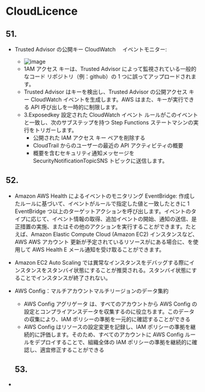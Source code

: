 # CloudLicence

## 51.

- Trusted Advisor の公開キー CloudWatch 　イベントモニター:

  - ![image](https://github.com/yoshikikasama/system/assets/61643054/0cb9443c-21f3-467b-afc8-8e97bf2ef322)
  - 1AM アクセス キーは、Trusted Advisor によって監視されている一般的なコード リポジトリ（例：github）の 1 つに誤ってアップロードされます。
  - Trusted Advisor はキーを検出し、Trusted Advisor の公開アクセス キー CloudWatch イベントを生成します。AWS はまた、キーが実行できる API 呼び出しを一時的に制限します。
  - 3.Exposedkey 設定された CloudWatch イベント ルールがこのイベントと一致し、次のサブステップを持つ Step Functions ステートマシンの実行をトリガーします。
    - 公開された IAM アクセス キー ペアを削除する
    - CloudTrail からのユーザーの最近の API アクティビティの概要
    - 概要を含むセキュリティ通知メッセージを SecurityNotificationTopicSNS トピックに送信します。

## 52.

- Amazon AWS Health によるイベントのモニタリング EventBridge: 作成したルールに基づいて、イベントがルールで指定した値と一致したときに 1 EventBridge つ以上のターゲットアクションを呼び出します。イベントのタイプに応じて、イベント情報の取得、追加イベントの開始、通知の送信、是正措置の実施、またはその他のアクションを実行することができます。たとえば、Amazon Elastic Compute Cloud (Amazon EC2) インスタンスなど、 AWS AWS アカウント 更新が予定されているリソースがにある場合に、を使用して AWS Health E メール通知を受け取ることができます。

- Amazon EC2 Auto Scaling では異常なインスタンスをデバッグする際にインスタンスをスタンバイ状態にすることが推奨される。スタンバイ状態にすることでインスタンスが終了されない。

- AWS Config：マルチアカウントマルチリージョンのデータ集約

  - AWS Config アグリゲータ は、すべてのアカウントから AWS Config の設定とコンプライアンスデータを収集するのに役立ちます。このデータの収集により、IAM ポリシーの準拠を一元的に確認することができる
  - AWS Config はリソースの設定変更を記録し、IAM ポリシーの準拠を継続的に評価します。そのため、すべてのアカウントに AWS Config ルールをデプロイすることで、組織全体の IAM ポリシーの準拠を継続的に確認し、適宜修正することができる

  ## 53.

-

